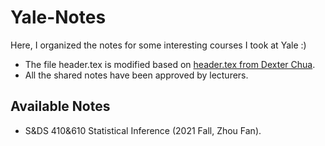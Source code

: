 # Yale-Notes

Here, I organized the notes for some interesting courses I took at Yale :)

- The file header.tex is modified based on [header.tex from Dexter Chua](https://github.com/dalcde/cam-notes/blob/master/header.tex).
- All the shared notes have been approved by lecturers.

## Available Notes

- S&DS 410&610 Statistical Inference (2021 Fall, Zhou Fan).
